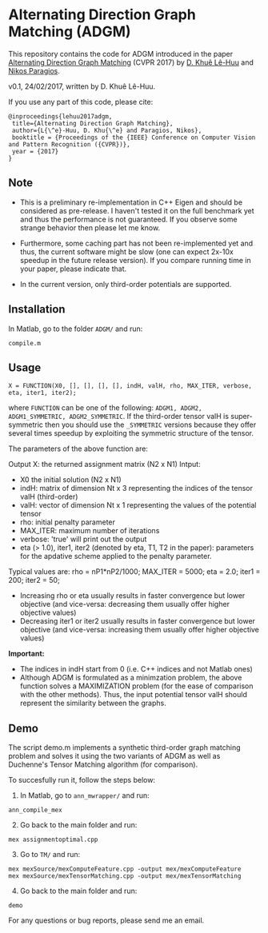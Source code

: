 # Alternating Direction Graph Matching (ADGM)
This repository contains the code for ADGM introduced in the paper [Alternating Direction Graph Matching](https://arxiv.org/abs/1611.07583) (CVPR 2017) by [D. Khuê Lê-Huu](https://khue.fr) and [Nikos Paragios](http://cvn.ecp.fr/personnel/nikos/).

v0.1, 24/02/2017, written by D. Khuê Lê-Huu.
 
If you use any part of this code, please cite:
```
@inproceedings{lehuu2017adgm,
 title={Alternating Direction Graph Matching},
 author={L{\^e}-Huu, D. Khu{\^e} and Paragios, Nikos},
 booktitle = {Proceedings of the {IEEE} Conference on Computer Vision and Pattern Recognition ({CVPR})},
 year = {2017}
}
```

## Note
- This is a preliminary re-implementation in C++ Eigen and should be 
considered as pre-release. I haven't tested it on the full benchmark yet 
and thus the performance is not guaranteed. If you observe some strange 
behavior then please let me know. 

- Furthermore, some caching part has not been re-implemented yet and thus, 
the current software might be slow (one can expect 2x-10x speedup in the 
future release version). If you compare running time in your paper, please 
indicate that.

- In the current version, only third-order potentials are supported.


## Installation
In Matlab, go to the folder ```ADGM/``` and run:
```
compile.m
```


## Usage
```
X = FUNCTION(X0, [], [], [], [], indH, valH, rho, MAX_ITER, verbose, eta, iter1, iter2);
```

where ```FUNCTION``` can be one of the following: ```ADGM1, ADGM2, ADGM1_SYMMETRIC, ADGM2_SYMMETRIC```.
If the third-order tensor valH is super-symmetric then you should use 
the ```_SYMMETRIC``` versions because they offer several times speedup by 
exploiting the symmetric structure of the tensor.

The parameters of the above function are:

Output X: the returned assignment matrix (N2 x N1)
Intput: 
- X0 the initial solution (N2 x N1)
- indH: matrix of dimension Nt x 3 representing the indices of the tensor valH (third-order)
- valH: vector of dimension Nt x 1 representing the values of the potential tensor
- rho: initial penalty parameter
- MAX_ITER: maximum number of iterations
- verbose: 'true' will print out the output
- eta (> 1.0), iter1, iter2 (denoted by eta, T1, T2 in the paper): parameters for 
the apdative scheme applied to the penalty parameter.

Typical values are:
rho = nP1*nP2/1000;
MAX_ITER = 5000;
eta = 2.0; 
iter1 = 200;
iter2 = 50;

+ Increasing rho or eta usually results in faster convergence but lower objective
(and vice-versa: decreasing them usually offer higher objective values) 
+ Decreasing iter1 or iter2 usually results in faster convergence but lower objective
(and vice-versa: increasing them usually offer higher objective values) 


**Important:**
- The indices in indH start from 0 (i.e. C++ indices and not Matlab ones)
- Although ADGM is formulated as a minimzation problem, the above function 
solves a MAXIMIZATION problem (for the ease of comparison with the other methods). 
Thus, the input potential tensor valH should represent the similarity between the graphs.


## Demo
The script demo.m implements a synthetic third-order graph matching problem 
and solves it using the two variants of ADGM as well as Duchenne's Tensor 
Matching algorithm (for comparison).

To succesfully run it, follow the steps below:

1. In Matlab, go to ```ann_mwrapper/``` and run:
```
ann_compile_mex
```

2. Go back to the main folder and run:
```
mex assignmentoptimal.cpp
```

3. Go to ```TM/``` and run:
```
mex mexSource/mexComputeFeature.cpp -output mex/mexComputeFeature
mex mexSource/mexTensorMatching.cpp -output mex/mexTensorMatching
```

4. Go back to the main folder and run:
```
demo
```

For any questions or bug reports, please send me an email.

